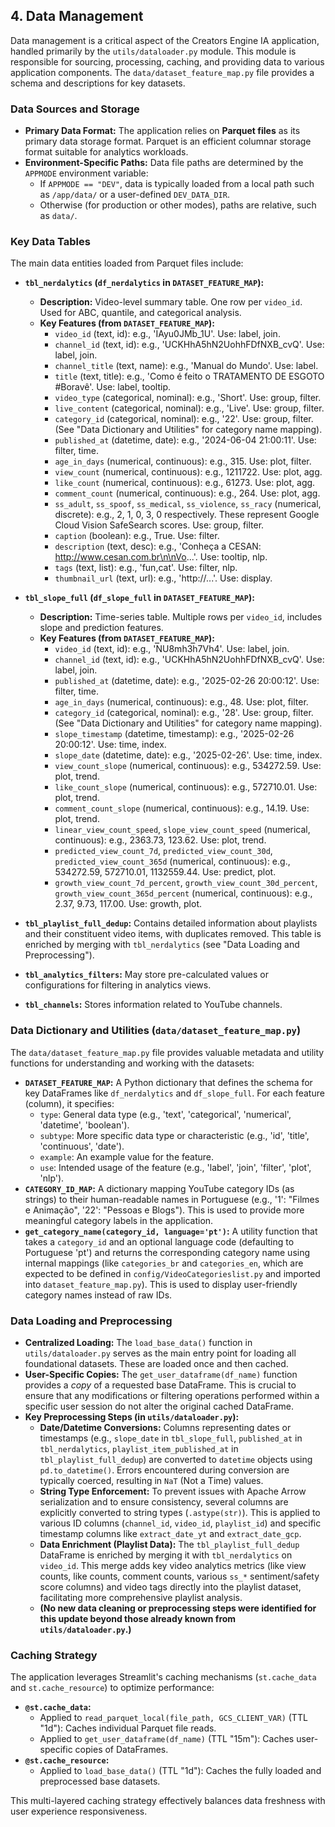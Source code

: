 ## 4. Data Management

Data management is a critical aspect of the Creators Engine IA application, handled primarily by the `utils/dataloader.py` module. This module is responsible for sourcing, processing, caching, and providing data to various application components. The `data/dataset_feature_map.py` file provides a schema and descriptions for key datasets.

### Data Sources and Storage

*   **Primary Data Format:** The application relies on **Parquet files** as its primary data storage format. Parquet is an efficient columnar storage format suitable for analytics workloads.
*   **Environment-Specific Paths:** Data file paths are determined by the `APPMODE` environment variable:
    *   If `APPMODE == "DEV"`, data is typically loaded from a local path such as `/app/data/` or a user-defined `DEV_DATA_DIR`.
    *   Otherwise (for production or other modes), paths are relative, such as `data/`.

### Key Data Tables

The main data entities loaded from Parquet files include:

*   **`tbl_nerdalytics` (`df_nerdalytics` in `DATASET_FEATURE_MAP`):**
    *   **Description:** Video-level summary table. One row per `video_id`. Used for ABC, quantile, and categorical analysis.
    *   **Key Features (from `DATASET_FEATURE_MAP`):**
        *   `video_id` (text, id): e.g., 'IAyu0JMb_1U'. Use: label, join.
        *   `channel_id` (text, id): e.g., 'UCKHhA5hN2UohhFDfNXB_cvQ'. Use: label, join.
        *   `channel_title` (text, name): e.g., 'Manual do Mundo'. Use: label.
        *   `title` (text, title): e.g., 'Como é feito o TRATAMENTO DE ESGOTO #Boravê'. Use: label, tooltip.
        *   `video_type` (categorical, nominal): e.g., 'Short'. Use: group, filter.
        *   `live_content` (categorical, nominal): e.g., 'Live'. Use: group, filter.
        *   `category_id` (categorical, nominal): e.g., '22'. Use: group, filter. (See "Data Dictionary and Utilities" for category name mapping).
        *   `published_at` (datetime, date): e.g., '2024-06-04 21:00:11'. Use: filter, time.
        *   `age_in_days` (numerical, continuous): e.g., 315. Use: plot, filter.
        *   `view_count` (numerical, continuous): e.g., 1211722. Use: plot, agg.
        *   `like_count` (numerical, continuous): e.g., 61273. Use: plot, agg.
        *   `comment_count` (numerical, continuous): e.g., 264. Use: plot, agg.
        *   `ss_adult`, `ss_spoof`, `ss_medical`, `ss_violence`, `ss_racy` (numerical, discrete): e.g., 2, 1, 0, 3, 0 respectively. These represent Google Cloud Vision SafeSearch scores. Use: group, filter.
        *   `caption` (boolean): e.g., True. Use: filter.
        *   `description` (text, desc): e.g., 'Conheça a CESAN: http://www.cesan.com.br\n\nVo...'. Use: tooltip, nlp.
        *   `tags` (text, list): e.g., 'fun,cat'. Use: filter, nlp.
        *   `thumbnail_url` (text, url): e.g., 'http://...'. Use: display.

*   **`tbl_slope_full` (`df_slope_full` in `DATASET_FEATURE_MAP`):**
    *   **Description:** Time-series table. Multiple rows per `video_id`, includes slope and prediction features.
    *   **Key Features (from `DATASET_FEATURE_MAP`):**
        *   `video_id` (text, id): e.g., 'NU8mh3h7Vh4'. Use: label, join.
        *   `channel_id` (text, id): e.g., 'UCKHhA5hN2UohhFDfNXB_cvQ'. Use: label, join.
        *   `published_at` (datetime, date): e.g., '2025-02-26 20:00:12'. Use: filter, time.
        *   `age_in_days` (numerical, continuous): e.g., 48. Use: plot, filter.
        *   `category_id` (categorical, nominal): e.g., '28'. Use: group, filter. (See "Data Dictionary and Utilities" for category name mapping).
        *   `slope_timestamp` (datetime, timestamp): e.g., '2025-02-26 20:00:12'. Use: time, index.
        *   `slope_date` (datetime, date): e.g., '2025-02-26'. Use: time, index.
        *   `view_count_slope` (numerical, continuous): e.g., 534272.59. Use: plot, trend.
        *   `like_count_slope` (numerical, continuous): e.g., 572710.01. Use: plot, trend.
        *   `comment_count_slope` (numerical, continuous): e.g., 14.19. Use: plot, trend.
        *   `linear_view_count_speed`, `slope_view_count_speed` (numerical, continuous): e.g., 2363.73, 123.62. Use: plot, trend.
        *   `predicted_view_count_7d`, `predicted_view_count_30d`, `predicted_view_count_365d` (numerical, continuous): e.g., 534272.59, 572710.01, 1132559.44. Use: predict, plot.
        *   `growth_view_count_7d_percent`, `growth_view_count_30d_percent`, `growth_view_count_365d_percent` (numerical, continuous): e.g., 2.37, 9.73, 117.00. Use: growth, plot.

*   **`tbl_playlist_full_dedup`:** Contains detailed information about playlists and their constituent video items, with duplicates removed. This table is enriched by merging with `tbl_nerdalytics` (see "Data Loading and Preprocessing").
*   **`tbl_analytics_filters`:** May store pre-calculated values or configurations for filtering in analytics views.
*   **`tbl_channels`:** Stores information related to YouTube channels.

### Data Dictionary and Utilities (`data/dataset_feature_map.py`)

The `data/dataset_feature_map.py` file provides valuable metadata and utility functions for understanding and working with the datasets:

*   **`DATASET_FEATURE_MAP`:** A Python dictionary that defines the schema for key DataFrames like `df_nerdalytics` and `df_slope_full`. For each feature (column), it specifies:
    *   `type`: General data type (e.g., 'text', 'categorical', 'numerical', 'datetime', 'boolean').
    *   `subtype`: More specific data type or characteristic (e.g., 'id', 'title', 'continuous', 'date').
    *   `example`: An example value for the feature.
    *   `use`: Intended usage of the feature (e.g., 'label', 'join', 'filter', 'plot', 'nlp').
*   **`CATEGORY_ID_MAP`:** A dictionary mapping YouTube category IDs (as strings) to their human-readable names in Portuguese (e.g., '1': "Filmes e Animação", '22': "Pessoas e Blogs"). This is used to provide more meaningful category labels in the application.
*   **`get_category_name(category_id, language='pt')`:** A utility function that takes a `category_id` and an optional language code (defaulting to Portuguese 'pt') and returns the corresponding category name using internal mappings (like `categories_br` and `categories_en`, which are expected to be defined in `config/VideoCategorieslist.py` and imported into `dataset_feature_map.py`). This is used to display user-friendly category names instead of raw IDs.

### Data Loading and Preprocessing

*   **Centralized Loading:** The `load_base_data()` function in `utils/dataloader.py` serves as the main entry point for loading all foundational datasets. These are loaded once and then cached.
*   **User-Specific Copies:** The `get_user_dataframe(df_name)` function provides a *copy* of a requested base DataFrame. This is crucial to ensure that any modifications or filtering operations performed within a specific user session do not alter the original cached DataFrame.
*   **Key Preprocessing Steps (in `utils/dataloader.py`):**
    *   **Date/Datetime Conversions:** Columns representing dates or timestamps (e.g., `slope_date` in `tbl_slope_full`, `published_at` in `tbl_nerdalytics`, `playlist_item_published_at` in `tbl_playlist_full_dedup`) are converted to `datetime` objects using `pd.to_datetime()`. Errors encountered during conversion are typically coerced, resulting in `NaT` (Not a Time) values.
    *   **String Type Enforcement:** To prevent issues with Apache Arrow serialization and to ensure consistency, several columns are explicitly converted to string types (`.astype(str)`). This is applied to various ID columns (`channel_id`, `video_id`, `playlist_id`) and specific timestamp columns like `extract_date_yt` and `extract_date_gcp`.
    *   **Data Enrichment (Playlist Data):** The `tbl_playlist_full_dedup` DataFrame is enriched by merging it with `tbl_nerdalytics` on `video_id`. This merge adds key video analytics metrics (like view counts, like counts, comment counts, various `ss_*` sentiment/safety score columns) and video tags directly into the playlist dataset, facilitating more comprehensive playlist analysis.
    *   **(No new data cleaning or preprocessing steps were identified for this update beyond those already known from `utils/dataloader.py`.)**

### Caching Strategy

The application leverages Streamlit's caching mechanisms (`st.cache_data` and `st.cache_resource`) to optimize performance:

*   **`@st.cache_data`:**
    *   Applied to `read_parquet_local(file_path, GCS_CLIENT_VAR)` (TTL "1d"): Caches individual Parquet file reads.
    *   Applied to `get_user_dataframe(df_name)` (TTL "15m"): Caches user-specific copies of DataFrames.
*   **`@st.cache_resource`:**
    *   Applied to `load_base_data()` (TTL "1d"): Caches the fully loaded and preprocessed base datasets.

This multi-layered caching strategy effectively balances data freshness with user experience responsiveness.
